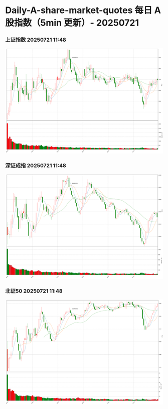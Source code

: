 
# Daily-A-share-market-quotes 每日 A 股指数（5min 更新）- 20250721

### 上证指数 20250721 11:48
![](./fig/2025/7/20250721-sh000001.png)

### 深证成指 20250721 11:48
![](./fig/2025/7/20250721-sz399001.png)

### 北证50 20250721 11:48
![](./fig/2025/7/20250721-bj899050.png)
